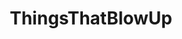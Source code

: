 ---
title: ThingsThatBlowUp
crosslinks:
- DestroyedTanks
- gifs
- Borderlands2
- CatastrophicFailure
---